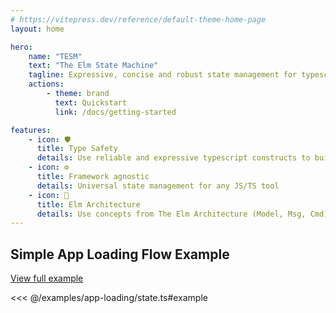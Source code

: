 ```yaml
---
# https://vitepress.dev/reference/default-theme-home-page
layout: home

hero:
    name: "TESM"
    text: "The Elm State Machine"
    tagline: Expressive, concise and robust state management for typescript ecosystem
    actions:
        - theme: brand
          text: Quickstart
          link: /docs/getting-started

features:
    - icon: 🛡️
      title: Type Safety
      details: Use reliable and expressive typescript constructs to build your app state
    - icon: ⚙️
      title: Framework agnostic
      details: Universal state management for any JS/TS tool
    - icon: 🧠
      title: Elm Architecture
      details: Use concepts from The Elm Architecture (Model, Msg, Cmd). Manage application state in a totally pure way
---
```


## Simple App Loading Flow Example

[View full example](/docs/examples/app-loading-flow)

<<< @/examples/app-loading/state.ts#example
